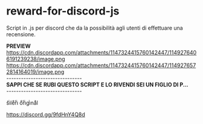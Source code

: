 # reward-for-discord-js
Script in .js per discord che da la possibilità agli utenti di effettuare una recensione. 

**PREVIEW**
<br>https://cdn.discordapp.com/attachments/1147324415760142447/1149276406191239238/image.png
<br>https://cdn.discordapp.com/attachments/1147324415760142447/1149276572814164019/image.png
<br>*-*-*-*-*-*-*-*-*-*-*-*-*-*-*-*-*-*-*-*-*-*-*-*-*-*-*-*-*-*-*-*
<br>**SAPPI CHE SE RUBI QUESTO SCRIPT E LO RIVENDI SEI UN FIGLIO DI P...**
<br>*-*-*-*-*-*-*-*-*-*-*-*-*-*-*-*-*-*-*-*-*-*-*-*-*-*-*-*-*-*-*-*

s͛iͥleͤrͬiͥ oͦrͬiͥgiͥnaͣl

https://discord.gg/9fdHnY4Q8d


